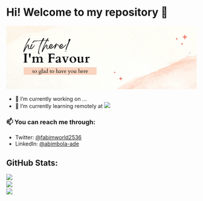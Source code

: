 # Hi! Welcome to my repository 👋

![img](./assets/I'm%20Favour.png) 

- 🔭 I’m currently working on ...
- 🌱 I’m currently learning remotely at ![](https://img.shields.io/badge/Microverse-blueviolet)

### 📫 You can reach me through:
- Twitter: [@fabimworld2536](https://twitter.com/Fabimworld2536)
- LinkedIn: [@abimbola-ade](https://www.linkedin.com/in/abimbola-ade)



## GitHub Stats:
![](https://github-readme-stats.vercel.app/api?username=Fayob&theme=dark&hide_border=false&include_all_commits=false&count_private=false)<br/>
![](https://github-readme-streak-stats.herokuapp.com/?user=Fayob&theme=dark&hide_border=false)<br/>
![](https://github-readme-stats.vercel.app/api/top-langs/?username=Fayob&theme=dark&hide_border=false&include_all_commits=false&count_private=false&layout=compact)


<!--
**Fayob/Fayob** is a ✨ _special_ ✨ repository because its `README.md` (this file) appears on your GitHub profile.

Here are some ideas to get you started:

- 🔭 I’m currently working on ...
- 🌱 I’m currently learning ...
- 👯 I’m looking to collaborate on ...
- 🤔 I’m looking for help with ...
- 💬 Ask me about ...
- 📫 How to reach me: ...
- 😄 Pronouns: ...
- ⚡ Fun fact: ...
-->
